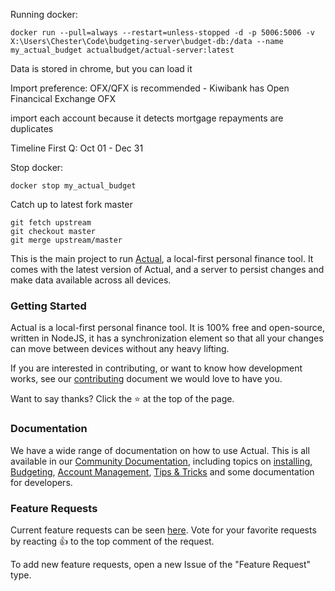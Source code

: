 Running docker:
```
docker run --pull=always --restart=unless-stopped -d -p 5006:5006 -v X:\Users\Chester\Code\budgeting-server\budget-db:/data --name my_actual_budget actualbudget/actual-server:latest
```

Data is stored in chrome, but you can load it


Import preference: OFX/QFX is recommended - Kiwibank has Open Financical Exchange OFX


import each account because it detects mortgage repayments are duplicates

Timeline
First Q: Oct 01 - Dec 31



Stop docker:
```
docker stop my_actual_budget
```

Catch up to latest fork master
```
git fetch upstream
git checkout master
git merge upstream/master
```

This is the main project to run [Actual](https://github.com/actualbudget/actual), a local-first personal finance tool. It comes with the latest version of Actual, and a server to persist changes and make data available across all devices.

### Getting Started
Actual is a local-first personal finance tool. It is 100% free and open-source, written in NodeJS, it has a synchronization element so that all your changes can move between devices without any heavy lifting.

If you are interested in contributing, or want to know how development works, see our [contributing](https://actualbudget.org/docs/contributing/) document we would love to have you.

Want to say thanks? Click the ⭐ at the top of the page.

### Documentation 

We have a wide range of documentation on how to use Actual. This is all available in our [Community Documentation](https://actualbudget.org/docs/), including topics on [installing](https://actualbudget.org/docs/install/), [Budgeting](https://actualbudget.org/docs/budgeting/), [Account Management](https://actualbudget.org/docs/accounts/), [Tips & Tricks](https://actualbudget.org/docs/getting-started/tipstricks) and some documentation for developers.

### Feature Requests
Current feature requests can be seen [here](https://github.com/actualbudget/actual/issues?q=is%3Aissue+label%3A%22needs+votes%22+sort%3Areactions-%2B1-desc). Vote for your favorite requests by reacting 👍 to the top comment of the request.

To add new feature requests, open a new Issue of the "Feature Request" type.
